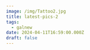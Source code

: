 ```yaml
---
image: /img/Tattoo2.jpg
title: latest-pics-2
tags:
  - galnew
date: 2024-04-11T16:59:00.000Z
draft: false
---
```

